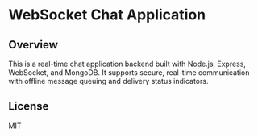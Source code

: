 # WebSocket Chat Application

## Overview
This is a real-time chat application backend built with Node.js, Express, WebSocket, and MongoDB. It supports secure, real-time communication with offline message queuing and delivery status indicators.

## License
MIT
